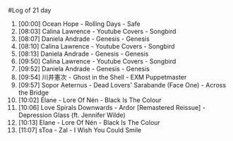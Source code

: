 #Log of 21 day

1. [00:00] Ocean Hope - Rolling Days - Safe
1. [08:03] Calina Lawrence - Youtube Covers - Songbird
1. [08:07] Daniela Andrade - Genesis - Genesis
1. [08:10] Calina Lawrence - Youtube Covers - Songbird
1. [08:13] Daniela Andrade - Genesis - Genesis
1. [09:50] Calina Lawrence - Youtube Covers - Songbird
1. [09:52] Daniela Andrade - Genesis - Genesis
1. [09:54] 川井憲次 - Ghost in the Shell - EXM Puppetmaster
1. [09:57] Sopor Aeternus - Dead Lovers' Sarabande (Face One) - Across the Bridge
1. [10:02] Elane - Lore Of Nén - Black Is The Colour
1. [10:06] Love Spirals Downwards - Ardor [Remastered Reissue] - Depression Glass (ft. Jennifer Wilde)
1. [10:13] Elane - Lore Of Nén - Black Is The Colour
1. [11:07] sToa - Zal - I Wish You Could Smile
